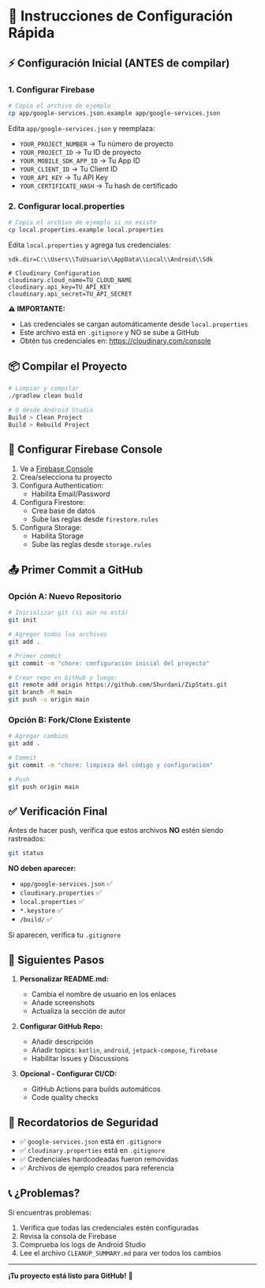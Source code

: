 # 🚀 Instrucciones de Configuración Rápida

## ⚡ Configuración Inicial (ANTES de compilar)

### 1. Configurar Firebase

```bash
# Copia el archivo de ejemplo
cp app/google-services.json.example app/google-services.json
```

Edita `app/google-services.json` y reemplaza:
- `YOUR_PROJECT_NUMBER` → Tu número de proyecto
- `YOUR_PROJECT_ID` → Tu ID de proyecto
- `YOUR_MOBILE_SDK_APP_ID` → Tu App ID
- `YOUR_CLIENT_ID` → Tu Client ID
- `YOUR_API_KEY` → Tu API Key
- `YOUR_CERTIFICATE_HASH` → Tu hash de certificado

### 2. Configurar local.properties

```bash
# Copia el archivo de ejemplo si no existe
cp local.properties.example local.properties
```

Edita `local.properties` y agrega tus credenciales:

```properties
sdk.dir=C:\\Users\\TuUsuario\\AppData\\Local\\Android\\Sdk

# Cloudinary Configuration
cloudinary.cloud_name=TU_CLOUD_NAME
cloudinary.api_key=TU_API_KEY
cloudinary.api_secret=TU_API_SECRET
```

**⚠️ IMPORTANTE:** 
- Las credenciales se cargan automáticamente desde `local.properties`
- Este archivo está en `.gitignore` y NO se sube a GitHub
- Obtén tus credenciales en: https://cloudinary.com/console

## 📦 Compilar el Proyecto

```bash
# Limpiar y compilar
./gradlew clean build

# O desde Android Studio
Build > Clean Project
Build > Rebuild Project
```

## 🔧 Configurar Firebase Console

1. Ve a [Firebase Console](https://console.firebase.google.com/)
2. Crea/selecciona tu proyecto
3. Configura Authentication:
   - Habilita Email/Password
4. Configura Firestore:
   - Crea base de datos
   - Sube las reglas desde `firestore.rules`
5. Configura Storage:
   - Habilita Storage
   - Sube las reglas desde `storage.rules`

## 📤 Primer Commit a GitHub

### Opción A: Nuevo Repositorio

```bash
# Inicializar git (si aún no está)
git init

# Agregar todos los archivos
git add .

# Primer commit
git commit -m "chore: configuración inicial del proyecto"

# Crear repo en GitHub y luego:
git remote add origin https://github.com/Shurdani/ZipStats.git
git branch -M main
git push -u origin main
```

### Opción B: Fork/Clone Existente

```bash
# Agregar cambios
git add .

# Commit
git commit -m "chore: limpieza del código y configuración"

# Push
git push origin main
```

## ✅ Verificación Final

Antes de hacer push, verifica que estos archivos **NO** estén siendo rastreados:

```bash
git status
```

**NO deben aparecer:**
- `app/google-services.json` ✅
- `cloudinary.properties` ✅
- `local.properties` ✅
- `*.keystore` ✅
- `/build/` ✅

Si aparecen, verifica tu `.gitignore`

## 🎯 Siguientes Pasos

1. **Personalizar README.md:**
   - Cambia el nombre de usuario en los enlaces
   - Añade screenshots
   - Actualiza la sección de autor

2. **Configurar GitHub Repo:**
   - Añadir descripción
   - Añadir topics: `kotlin`, `android`, `jetpack-compose`, `firebase`
   - Habilitar Issues y Discussions

3. **Opcional - Configurar CI/CD:**
   - GitHub Actions para builds automáticos
   - Code quality checks

## 🔐 Recordatorios de Seguridad

- ✅ `google-services.json` está en `.gitignore`
- ✅ `cloudinary.properties` está en `.gitignore`
- ✅ Credenciales hardcodeadas fueron removidas
- ✅ Archivos de ejemplo creados para referencia

## 📞 ¿Problemas?

Si encuentras problemas:

1. Verifica que todas las credenciales estén configuradas
2. Revisa la consola de Firebase
3. Comprueba los logs de Android Studio
4. Lee el archivo `CLEANUP_SUMMARY.md` para ver todos los cambios

---

**¡Tu proyecto está listo para GitHub!** 🎉


